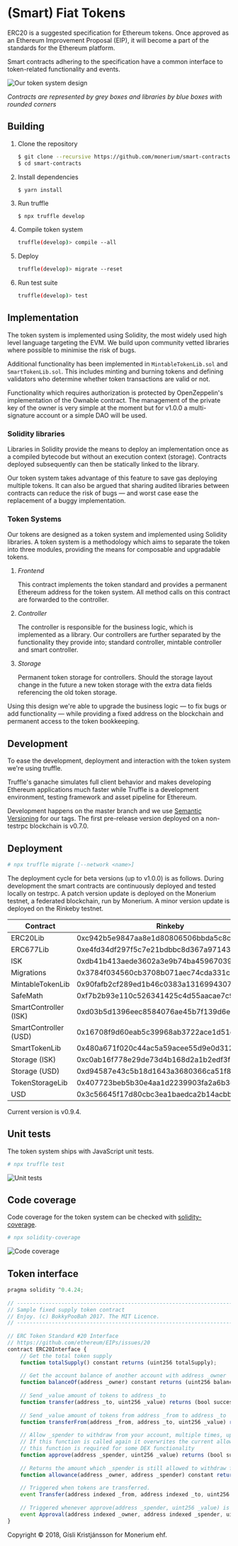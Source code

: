 # (Smart) Fiat Tokens

ERC20 is a suggested specification for Ethereum tokens. Once approved as an Ethereum Improvement Proposal (EIP), it will become a part of the standards for the Ethereum platform.

Smart contracts adhering to the specification have a common interface to token-related functionality and events.

![Our token system design](docs/token-design.png)

*Contracts are represented by grey boxes and libraries by blue boxes with rounded corners*


## Building

1. Clone the repository
	```sh
	$ git clone --recursive https://github.com/monerium/smart-contracts.git
	$ cd smart-contracts
	```

2. Install dependencies

	```sh
	$ yarn install
	```

3. Run truffle

	`$ npx truffle develop`

4. Compile token system

	```sh
	truffle(develop)> compile --all
	```

5. Deploy

	```sh
	truffle(develop)> migrate --reset
	```

6. Run test suite

	```sh
	truffle(develop)> test
	```


## Implementation

The token system is implemented using Solidity, the most widely used high level language targeting the EVM. We build upon community vetted libraries where possible to minimise the risk of bugs.

Additional functionality has been implemented in `MintableTokenLib.sol` and `SmartTokenLib.sol`. This includes minting and burning tokens and defining validators who determine whether token transactions are valid or not.

Functionality which requires authorization is protected by OpenZeppelin's implementation of the Ownable contract. The management of the private key of the owner is very simple at the moment but for v1.0.0 a multi-signature account or a simple DAO will be used.

### Solidity libraries

Libraries in Solidity provide the means to deploy an implementation once as a compiled bytecode but without an execution context (storage). Contracts deployed subsequently can then be statically linked to the library.

Our token system takes advantage of this feature to save gas deploying multiple tokens. It can also be argued that sharing audited libraries between contracts can reduce the risk of bugs &mdash; and worst case ease the replacement of a buggy implementation.

### Token Systems

Our tokens are designed as a token system and implemented using Solidity libraries. A token system is a methodology which aims to separate the token into three modules, providing the means for composable and upgradable tokens.

1. *Frontend*

    This contract implements the token standard and provides a permanent Ethereum address for the token system. All method calls on this contract are forwarded to the controller.

2. *Controller*

    The controller is responsible for the business logic, which is implemented as a library. Our controllers are further separated by the functionality they provide into; standard controller, mintable controller and smart controller.

3. *Storage*

    Permanent token storage for controllers. Should the storage layout change in the future a new token storage with the extra data fields referencing the old token storage.


Using this design we're able to upgrade the business logic &mdash; to fix bugs or add functionality &mdash; while providing a fixed address on the blockchain and permanent access to the token bookkeeping.


## Development

To ease the development, deployment and interaction with the token system we're using truffle.

Truffle's ganache simulates full client behavior and makes developing Ethereum applications much faster while Truffle is a development environment, testing framework and asset pipeline for Ethereum.

Development happens on the master branch and we use [Semantic Versioning](http://semver.org) for our tags. The first pre-release version deployed on a non-testrpc blockchain is v0.7.0.


## Deployment

```sh
# npx truffle migrate [--network <name>]
```

The deployment cycle for beta versions (up to v1.0.0) is as follows. During development the smart contracts are continuously deployed and tested locally on testrpc. A patch version update is deployed on the Monerium testnet, a federated blockchain, run by Monerium. A minor version update is deployed on the Rinkeby testnet.

| Contract              | Rinkeby                                    |
|---------------------  |--------------------------------------------|
| ERC20Lib              | 0xc942b5e9847aa8e1d80806506bbda5c8c6479e74 |
| ERC677Lib             | 0xe4fd34df297f5c7e21bdbbc8d367a971430b5af5 |
| ISK                   | 0xdb41b413aede3602a3e9b74ba45967039b985057 |
| Migrations            | 0x3784f034560cb3708b071aec74cda331c99b5961 |
| MintableTokenLib      | 0x90fafb2cf289ed1b46c0383a1316994307faf260 |
| SafeMath              | 0xf7b2b93e110c526341425c4d55aacae7c94b1029 |
| SmartController (ISK) | 0xd03b5d1396eec8584076ae45b7f139d6e2aa00f5 |
| SmartController (USD) | 0x16708f9d60eab5c39968ab3722ace1d51cbe9373 |
| SmartTokenLib         | 0x480a671f020c44ac5a59acee55d9e0d3127ec62f |
| Storage (ISK)         | 0xc0ab16f778e29de73d4b168d2a1b2edf3f95978f |
| Storage (USD)         | 0xd94587e43c5b18d1643a3680366ca51f87b8504c |
| TokenStorageLib       | 0x407723beb5b30e4aa1d2239903fa2a6b3d184c30 |
| USD                   | 0x3c56645f17d80cbc3ea1baedca2b14acbb33f0c9 |

Current version is v0.9.4.

## Unit tests

The token system ships with JavaScript unit tests.

```sh
# npx truffle test
```

![Unit tests](docs/test-suite.png)


## Code coverage

Code coverage for the token system can be checked with [solidity-coverage](https://github.com/sc-forks/solidity-coverage).

```sh
# npx solidity-coverage
```

![Code coverage](docs/code-coverage.jpg)


## Token interface

```javascript
pragma solidity ^0.4.24;
 
// ----------------------------------------------------------------------------------------------
// Sample fixed supply token contract
// Enjoy. (c) BokkyPooBah 2017. The MIT Licence.
// ----------------------------------------------------------------------------------------------
 
// ERC Token Standard #20 Interface
// https://github.com/ethereum/EIPs/issues/20
contract ERC20Interface {
    // Get the total token supply
    function totalSupply() constant returns (uint256 totalSupply);
 
    // Get the account balance of another account with address _owner
    function balanceOf(address _owner) constant returns (uint256 balance);
 
    // Send _value amount of tokens to address _to
    function transfer(address _to, uint256 _value) returns (bool success);
 
    // Send _value amount of tokens from address _from to address _to
    function transferFrom(address _from, address _to, uint256 _value) returns (bool success);
 
    // Allow _spender to withdraw from your account, multiple times, up to the _value amount.
    // If this function is called again it overwrites the current allowance with _value.
    // this function is required for some DEX functionality
    function approve(address _spender, uint256 _value) returns (bool success);
 
    // Returns the amount which _spender is still allowed to withdraw from _owner
    function allowance(address _owner, address _spender) constant returns (uint256 remaining);
 
    // Triggered when tokens are transferred.
    event Transfer(address indexed _from, address indexed _to, uint256 _value);
 
    // Triggered whenever approve(address _spender, uint256 _value) is called.
    event Approval(address indexed _owner, address indexed _spender, uint256 _value);
}
```


Copyright &copy; 2018, Gísli Kristjánsson for Monerium ehf.
